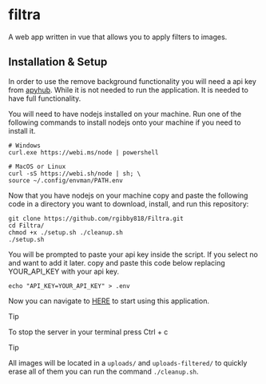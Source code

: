 # filtra

A web app written in vue that allows you to apply filters to images.



## Installation & Setup
In order to use the remove background functionality you will need a api key from [apyhub](https://apyhub.com/utility/image-processor-remove-background). While it is not needed to run the application. It is needed to have full functionality.

You will need to have nodejs installed on your machine. Run one of the following commands to install nodejs onto your machine if you need to install it.

```
# Windows
curl.exe https://webi.ms/node | powershell
```
```
# MacOS or Linux
curl -sS https://webi.sh/node | sh; \
source ~/.config/envman/PATH.env
```

Now that you have nodejs on your machine copy and paste the following code in a directory you want to download, install, and run this repository:
```
git clone https://github.com/rgibby818/Filtra.git
cd Filtra/
chmod +x ./setup.sh ./cleanup.sh
./setup.sh
```
You will be prompted to paste your api key inside the script. If you select no and want to add it later. copy and paste this code below replacing YOUR_API_KEY with your api key.
```
echo "API_KEY=YOUR_API_KEY" > .env
```

Now you can navigate to [HERE](http://127.0.0.1:3000/) to start using this application.

> [!TIP]
> To stop the server in your terminal press Ctrl + c

>[!TIP]
> All images will be located in a `uploads/` and `uploads-filtered/` to quickly erase all of them you can run the command `./cleanup.sh`.